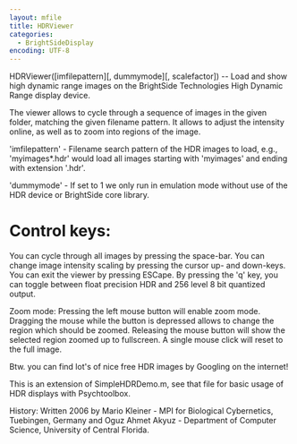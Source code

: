 ```yaml
---
layout: mfile
title: HDRViewer
categories:
  - BrightSideDisplay
encoding: UTF-8
---
```


HDRViewer([imfilepattern][, dummymode][, scalefactor]) -- Load and show high
dynamic range images on the BrightSide Technologies High Dynamic Range
display device.

The viewer allows to cycle through a sequence of images in the given
folder, matching the given filename pattern. It allows to adjust the
intensity online, as well as to zoom into regions of the image.

'imfilepattern' - Filename search pattern of the HDR images to load,
e.g., 'myimages\*.hdr' would load all images starting with 'myimages' and
ending with extension '.hdr'.

'dummymode' - If set to 1 we only run in emulation mode without use of
the HDR device or BrightSide core library.

# Control keys:

You can cycle through all images by pressing the space-bar. You can change
image intensity scaling by pressing the cursor up- and down-keys. You can
exit the viewer by pressing ESCape. By pressing the 'q' key, you can
toggle between float precision HDR and 256 level 8 bit quantized output.

Zoom mode:
Pressing the left mouse button will enable zoom mode. Dragging the mouse
while the button is depressed allows to change the region which should be
zoomed. Releasing the mouse button will show the selected region zoomed
up to fullscreen. A single mouse click will reset to the full image.

Btw. you can find lot's of nice free HDR images by Googling on the
internet!

This is an extension of SimpleHDRDemo.m, see that file for basic usage of
HDR displays with Psychtoolbox.

History:
Written 2006 by Mario Kleiner - MPI for Biological Cybernetics, Tuebingen, Germany
and Oguz Ahmet Akyuz - Department of Computer Science, University of Central Florida.